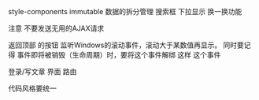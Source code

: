 style-components
immutable
数据的拆分管理
搜索框 下拉显示 换一换功能 

注意 不要发送无用的AJAX请求

返回顶部 的按钮 监听Windows的滚动事件，滚动大于某数值再显示。
同时要记得 事件即将被销毁（生命周期）时，要将这个事件解绑
这样 这个事件 

登录/写文章  界面 路由 

代码风格要统一